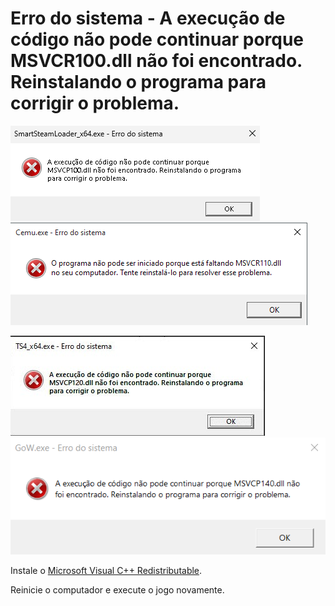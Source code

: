 # Erro do sistema - A execução de código não pode continuar porque MSVCR100.dll não foi encontrado. Reinstalando o programa para corrigir o problema.

![MSVCR100.dll](./assets/18-0.png)
![MSVCR110.dll](./assets/18-1.png)

![MSVCR120.dll](./assets/18-2.png)
![MSVCR140.dll](./assets/18-4.png)

Instale o [Microsoft Visual C++ Redistributable](../README.md#componentes-necessários).

Reinicie o computador e execute o jogo novamente.
